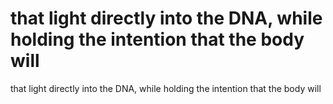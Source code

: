 # that light directly into the DNA, while holding the intention that the body will

that light directly into the DNA, while holding the intention that the body will